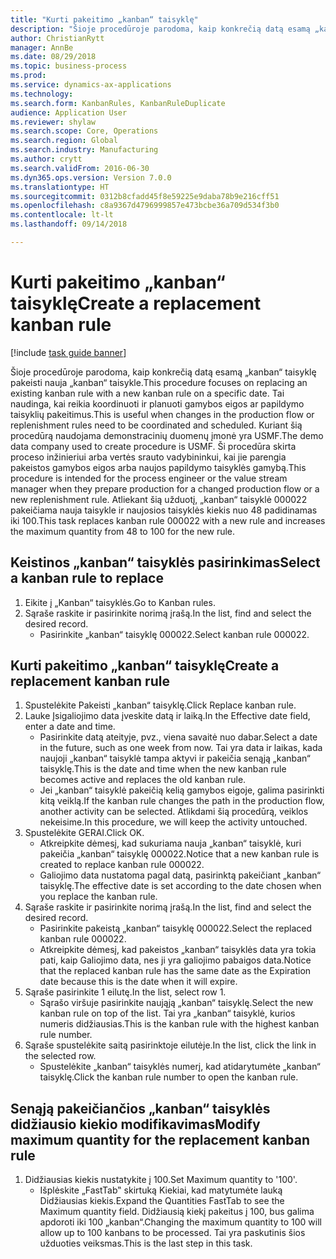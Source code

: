 ```yaml
--- 
title: "Kurti pakeitimo „kanban“ taisyklę"
description: "Šioje procedūroje parodoma, kaip konkrečią datą esamą „kanban“ taisyklę pakeisti nauja „kanban“ taisykle."
author: ChristianRytt
manager: AnnBe
ms.date: 08/29/2018
ms.topic: business-process
ms.prod: 
ms.service: dynamics-ax-applications
ms.technology: 
ms.search.form: KanbanRules, KanbanRuleDuplicate
audience: Application User
ms.reviewer: shylaw
ms.search.scope: Core, Operations
ms.search.region: Global
ms.search.industry: Manufacturing
ms.author: crytt
ms.search.validFrom: 2016-06-30
ms.dyn365.ops.version: Version 7.0.0
ms.translationtype: HT
ms.sourcegitcommit: 0312b8cfadd45f8e59225e9daba78b9e216cff51
ms.openlocfilehash: c8a9367d4796999857e473bcbe36a709d534f3b0
ms.contentlocale: lt-lt
ms.lasthandoff: 09/14/2018

---
```

# <a name="create-a-replacement-kanban-rule"></a><span data-ttu-id="40a0e-103">Kurti pakeitimo „kanban“ taisyklę</span><span class="sxs-lookup"><span data-stu-id="40a0e-103">Create a replacement kanban rule</span></span>

[!include [task guide banner](../../includes/task-guide-banner.md)]

<span data-ttu-id="40a0e-104">Šioje procedūroje parodoma, kaip konkrečią datą esamą „kanban“ taisyklę pakeisti nauja „kanban“ taisykle.</span><span class="sxs-lookup"><span data-stu-id="40a0e-104">This procedure focuses on replacing an existing kanban rule with a new kanban rule on a specific date.</span></span> <span data-ttu-id="40a0e-105">Tai naudinga, kai reikia koordinuoti ir planuoti gamybos eigos ar papildymo taisyklių pakeitimus.</span><span class="sxs-lookup"><span data-stu-id="40a0e-105">This is useful when changes in the production flow or replenishment rules need to be coordinated and scheduled.</span></span> <span data-ttu-id="40a0e-106">Kuriant šią procedūrą naudojama demonstracinių duomenų įmonė yra USMF.</span><span class="sxs-lookup"><span data-stu-id="40a0e-106">The demo data company used to create procedure is USMF.</span></span> <span data-ttu-id="40a0e-107">Ši procedūra skirta proceso inžinieriui arba vertės srauto vadybininkui, kai jie parengia pakeistos gamybos eigos arba naujos papildymo taisyklės gamybą.</span><span class="sxs-lookup"><span data-stu-id="40a0e-107">This procedure is intended for the process engineer or the value stream manager when they prepare production for a changed production flow or a new replenishment rule.</span></span> <span data-ttu-id="40a0e-108">Atliekant šią užduotį, „kanban“ taisyklė 000022 pakeičiama nauja taisykle ir naujosios taisyklės kiekis nuo 48 padidinamas iki 100.</span><span class="sxs-lookup"><span data-stu-id="40a0e-108">This task replaces kanban rule 000022 with a new rule and increases the maximum quantity from 48 to 100 for the new rule.</span></span>


## <a name="select-a-kanban-rule-to-replace"></a><span data-ttu-id="40a0e-109">Keistinos „kanban“ taisyklės pasirinkimas</span><span class="sxs-lookup"><span data-stu-id="40a0e-109">Select a kanban rule to replace</span></span>
1. <span data-ttu-id="40a0e-110">Eikite į „Kanban“ taisyklės.</span><span class="sxs-lookup"><span data-stu-id="40a0e-110">Go to Kanban rules.</span></span>
2. <span data-ttu-id="40a0e-111">Sąraše raskite ir pasirinkite norimą įrašą.</span><span class="sxs-lookup"><span data-stu-id="40a0e-111">In the list, find and select the desired record.</span></span>
    * <span data-ttu-id="40a0e-112">Pasirinkite „kanban“ taisyklę 000022.</span><span class="sxs-lookup"><span data-stu-id="40a0e-112">Select kanban rule 000022.</span></span>  

## <a name="create-a-replacement-kanban-rule"></a><span data-ttu-id="40a0e-113">Kurti pakeitimo „kanban“ taisyklę</span><span class="sxs-lookup"><span data-stu-id="40a0e-113">Create a replacement kanban rule</span></span>
1. <span data-ttu-id="40a0e-114">Spustelėkite Pakeisti „kanban“ taisyklę.</span><span class="sxs-lookup"><span data-stu-id="40a0e-114">Click Replace kanban rule.</span></span>
2. <span data-ttu-id="40a0e-115">Lauke Įsigaliojimo data įveskite datą ir laiką.</span><span class="sxs-lookup"><span data-stu-id="40a0e-115">In the Effective date field, enter a date and time.</span></span>
    * <span data-ttu-id="40a0e-116">Pasirinkite datą ateityje, pvz., viena savaitė nuo dabar.</span><span class="sxs-lookup"><span data-stu-id="40a0e-116">Select a date in the future, such as one week from now.</span></span> <span data-ttu-id="40a0e-117">Tai yra data ir laikas, kada naujoji „kanban“ taisyklė tampa aktyvi ir pakeičia senąją „kanban“ taisyklę.</span><span class="sxs-lookup"><span data-stu-id="40a0e-117">This is the date and time when the new kanban rule becomes active and replaces the old kanban rule.</span></span>  
    * <span data-ttu-id="40a0e-118">Jei „kanban“ taisyklė pakeičią kelią gamybos eigoje, galima pasirinkti kitą veiklą.</span><span class="sxs-lookup"><span data-stu-id="40a0e-118">If the kanban rule changes the path in the production flow,  another activity can be selected.</span></span>  <span data-ttu-id="40a0e-119">Atlikdami šią procedūrą, veiklos nekeisime.</span><span class="sxs-lookup"><span data-stu-id="40a0e-119">In this procedure, we will keep the activity untouched.</span></span>  
3. <span data-ttu-id="40a0e-120">Spustelėkite GERAI.</span><span class="sxs-lookup"><span data-stu-id="40a0e-120">Click OK.</span></span>
    * <span data-ttu-id="40a0e-121">Atkreipkite dėmesį, kad sukuriama nauja „kanban“ taisyklė, kuri pakeičia „kanban“ taisyklę 000022.</span><span class="sxs-lookup"><span data-stu-id="40a0e-121">Notice that a new kanban rule is created to replace kanban rule 000022.</span></span>  
    * <span data-ttu-id="40a0e-122">Galiojimo data nustatoma pagal datą, pasirinktą pakeičiant „kanban“ taisyklę.</span><span class="sxs-lookup"><span data-stu-id="40a0e-122">The effective date is set according to the date chosen when you replace the kanban rule.</span></span>  
4. <span data-ttu-id="40a0e-123">Sąraše raskite ir pasirinkite norimą įrašą.</span><span class="sxs-lookup"><span data-stu-id="40a0e-123">In the list, find and select the desired record.</span></span>
    * <span data-ttu-id="40a0e-124">Pasirinkite pakeistą „kanban“ taisyklę 000022.</span><span class="sxs-lookup"><span data-stu-id="40a0e-124">Select the replaced kanban rule 000022.</span></span>  
    * <span data-ttu-id="40a0e-125">Atkreipkite dėmesį, kad pakeistos „kanban“ taisyklės data yra tokia pati, kaip Galiojimo data, nes ji yra galiojimo pabaigos data.</span><span class="sxs-lookup"><span data-stu-id="40a0e-125">Notice that the replaced kanban rule has the same date as the Expiration date because this is the date when it will expire.</span></span>  
5. <span data-ttu-id="40a0e-126">Sąraše pasirinkite 1 eilutę.</span><span class="sxs-lookup"><span data-stu-id="40a0e-126">In the list, select row 1.</span></span>
    * <span data-ttu-id="40a0e-127">Sąrašo viršuje pasirinkite naująją „kanban“ taisyklę.</span><span class="sxs-lookup"><span data-stu-id="40a0e-127">Select the new kanban rule on top of the list.</span></span> <span data-ttu-id="40a0e-128">Tai yra „kanban“ taisyklė, kurios numeris didžiausias.</span><span class="sxs-lookup"><span data-stu-id="40a0e-128">This is the kanban rule with the highest kanban rule number.</span></span>  
6. <span data-ttu-id="40a0e-129">Sąraše spustelėkite saitą pasirinktoje eilutėje.</span><span class="sxs-lookup"><span data-stu-id="40a0e-129">In the list, click the link in the selected row.</span></span>
    * <span data-ttu-id="40a0e-130">Spustelėkite „kanban“ taisyklės numerį, kad atidarytumėte „kanban“ taisyklę.</span><span class="sxs-lookup"><span data-stu-id="40a0e-130">Click the kanban rule number to open the kanban rule.</span></span>  

## <a name="modify-maximum-quantity-for-the-replacement-kanban-rule"></a><span data-ttu-id="40a0e-131">Senąją pakeičiančios „kanban“ taisyklės didžiausio kiekio modifikavimas</span><span class="sxs-lookup"><span data-stu-id="40a0e-131">Modify maximum quantity for the replacement kanban rule</span></span>
1. <span data-ttu-id="40a0e-132">Didžiausias kiekis nustatykite į 100.</span><span class="sxs-lookup"><span data-stu-id="40a0e-132">Set Maximum quantity to '100'.</span></span>
    * <span data-ttu-id="40a0e-133">Išplėskite „FastTab‟ skirtuką Kiekiai, kad matytumėte lauką Didžiausias kiekis.</span><span class="sxs-lookup"><span data-stu-id="40a0e-133">Expand the Quantities FastTab to see the Maximum quantity field.</span></span> <span data-ttu-id="40a0e-134">Didžiausią kiekį pakeitus į 100, bus galima apdoroti iki 100 „kanban“.</span><span class="sxs-lookup"><span data-stu-id="40a0e-134">Changing the maximum quantity to 100 will allow up to 100 kanbans to be processed.</span></span>    <span data-ttu-id="40a0e-135">Tai yra paskutinis šios užduoties veiksmas.</span><span class="sxs-lookup"><span data-stu-id="40a0e-135">This is the last step in this task.</span></span>  



